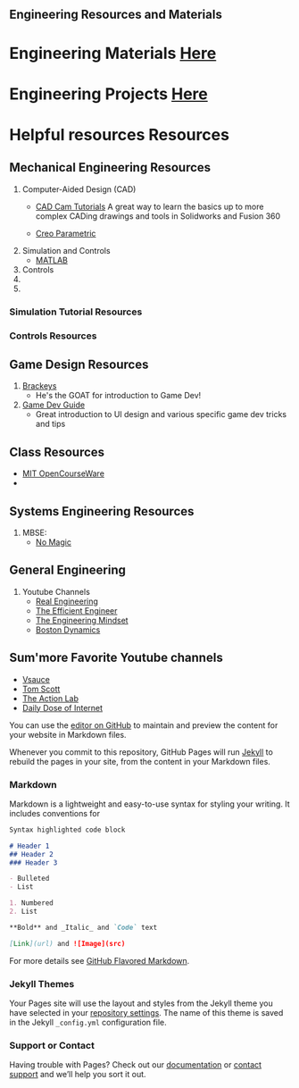 ## Engineering Resources and Materials

# Engineering Materials [Here](https://drive.google.com/drive/folders/1UUc1XDmeoQ_PgLJdYuENwxoIrFaVwMW1?usp=sharing)

# Engineering Projects [Here](https://drive.google.com/drive/folders/1yv8IeRUISGuYMwcl8f6Cijfirn9XQmoB?usp=sharing)


# Helpful resources Resources

## Mechanical Engineering Resources
1. Computer-Aided Design (CAD)
    - [CAD Cam Tutorials](https://www.youtube.com/c/CADCAMTUTORIAL)
    A great way to learn the basics up to more complex CADing drawings and tools in Solidworks and Fusion 360

    - [Creo Parametric](https://www.youtube.com/c/CreoParametric)
2. Simulation and Controls
    - [MATLAB](https://www.youtube.com/c/matlab)
3. Controls
4. 
5. 


### Simulation Tutorial Resources


### Controls Resources



## Game Design Resources
1. [Brackeys](https://www.youtube.com/c/Brackeys)
    - He's the GOAT for introduction to Game Dev!
2. [Game Dev Guide](https://www.youtube.com/c/GameDevGuide)
    - Great introduction to UI design and various specific game dev tricks and tips


## Class Resources
- [MIT OpenCourseWare](https://www.youtube.com/c/mitocw)
- 

## Systems Engineering Resources
1. MBSE:
    - [No Magic](https://www.youtube.com/user/NoMagicInc)

## General Engineering
1. Youtube Channels
    - [Real Engineering](https://www.youtube.com/c/RealEngineering)
    - [The Efficient Engineer](https://www.youtube.com/c/TheEfficientEngineer)
    - [The Engineering Mindset](https://www.youtube.com/c/Theengineeringmindset)
    - [Boston Dynamics]()


## Sum'more Favorite Youtube channels
- [Vsauce](https://www.youtube.com/c/vsauce1)
- [Tom Scott](https://www.youtube.com/c/TomScottGo)
- [The Action Lab](https://www.youtube.com/c/TheActionLab)
- [Daily Dose of Internet](https://www.youtube.com/c/DailyDoseOfInternet)


You can use the [editor on GitHub](https://github.com/Vexglaz/website-repo/edit/master/README.md) to maintain and preview the content for your website in Markdown files.

Whenever you commit to this repository, GitHub Pages will run [Jekyll](https://jekyllrb.com/) to rebuild the pages in your site, from the content in your Markdown files.

### Markdown

Markdown is a lightweight and easy-to-use syntax for styling your writing. It includes conventions for

```markdown
Syntax highlighted code block

# Header 1
## Header 2
### Header 3

- Bulleted
- List

1. Numbered
2. List

**Bold** and _Italic_ and `Code` text

[Link](url) and ![Image](src)
```

For more details see [GitHub Flavored Markdown](https://guides.github.com/features/mastering-markdown/).

### Jekyll Themes

Your Pages site will use the layout and styles from the Jekyll theme you have selected in your [repository settings](https://github.com/Vexglaz/website-repo/settings/pages). The name of this theme is saved in the Jekyll `_config.yml` configuration file.

### Support or Contact

Having trouble with Pages? Check out our [documentation](https://docs.github.com/categories/github-pages-basics/) or [contact support](https://support.github.com/contact) and we’ll help you sort it out.